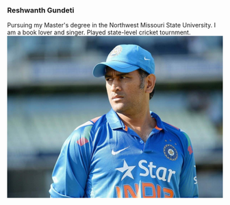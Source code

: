 ### Reshwanth Gundeti
Pursuing my Master's degree in the Northwest Missouri State University. I am a book lover and singer. Played state-level cricket tournment.
![MS Dhoni](Images/msd.jpg)

